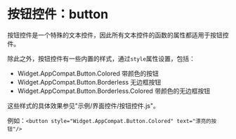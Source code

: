 # 按钮控件：button

按钮控件是一个特殊的文本控件，因此所有文本控件的函数的属性都适用于按钮控件。

除此之外，按钮控件有一些内置的样式，通过`style`属性设置，包括：
* Widget.AppCompat.Button.Colored 带颜色的按钮
* Widget.AppCompat.Button.Borderless 无边框按钮
* Widget.AppCompat.Button.Borderless.Colored 带颜色的无边框按钮

这些样式的具体效果参见"示例/界面控件/按钮控件.js"。

例如：`<button style="Widget.AppCompat.Button.Colored" text="漂亮的按钮"/>`
